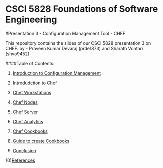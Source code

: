 # CSCI 5828 Foundations of Software Engineering 

#Presentation 3 - Configuration Management Tool - CHEF

This repository contains the slides of our CSCI 5828 presentation 3 on CHEF.
                          by - Praveen Kumar Devaraj (prde1873) and Sharath Vontari (shvo9452)

####Table of Contents:

1) [Introduction to Configuration Management](https://github.com/pkdevaraj/Presentations/blob/gh-pages/Introduction2.md)

2) [Introdudction to Chef](https://github.com/pkdevaraj/Presentations/blob/gh-pages/Chef_Introduction.md)

3) [Chef Workstations](https://github.com/pkdevaraj/Presentations/blob/gh-pages/Chef_workstations.md)

4) [Chef Nodes](https://github.com/pkdevaraj/Presentations/blob/gh-pages/Chef_Nodes.md)

5) [Chef Server](https://github.com/pkdevaraj/Presentations/blob/gh-pages/Chef_Server.md)

6) [Chef Analytics](https://github.com/pkdevaraj/Presentations/blob/gh-pages/Chef_Analytics.md)

7) [Chef Cookbooks](https://github.com/pkdevaraj/Presentations/blob/gh-pages/Chef_Cookbooks.md)

8) [Guide to create Cookbooks](https://github.com/pkdevaraj/Presentations/blob/gh-pages/Chef_usageGuide.md)

9) [Conclusion](https://github.com/pkdevaraj/Presentations/blob/gh-pages/Chef_conclusion.md)

10)[References](https://github.com/pkdevaraj/Presentations/blob/gh-pages/Chef_Reference.md)
